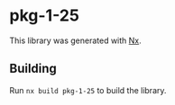 # pkg-1-25

This library was generated with [Nx](https://nx.dev).

## Building

Run `nx build pkg-1-25` to build the library.

